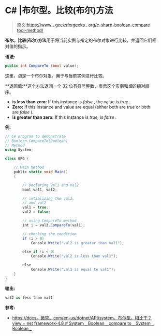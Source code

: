 # C# |布尔型。比较(布尔)方法

> 原文:[https://www . geeksforgeeks . org/c-sharp-boolean-compare tool-method/](https://www.geeksforgeeks.org/c-sharp-boolean-comparetoboolean-method/)

**布尔。比较(布尔)方法**用于将当前实例与指定的布尔对象进行比较，并返回它们相对值的指示。

**语法:**

```cs
public int CompareTo (bool value);
```

这里，*值*是一个布尔对象，用于与当前实例进行比较。

**返回值:**这个方法返回一个 32 位有符号整数，表示这个实例和*值*的相对顺序。

*   **is less than zero:** If this instance is *false* , the value is *true* .
*   **Zero:** If this instance and value are equal (either both are *true* or both are *false* ).
*   **is greater than zero:** If this instance is *true,* is *false* .

**例:**

```cs
// C# program to demonstrate
// Boolean.CompareTo(Boolean)
// Method
using System;

class GFG {

    // Main Method
    public static void Main()
    {

        // Declaring val1 and val2
        bool val1, val2;

        // intializing the val1,
        // and val2
        val1 = true;
        val2 = false;

        // using CompareTo method
        int i = val2.CompareTo(val1);

        // checking the condition
        if (i > 0)
            Console.Write("val2 is greater than val1");

        else if (i < 0)
            Console.Write("val2 is less than val1");

        else
            Console.Write("val1 is equal to val1");
    }
}
```

**输出:**

```cs
val2 is less than val1

```

**参考:**

*   [https://docs。微软。com/en-us/dotnet/API/system。布尔型。相比于？view = net framework-4.8 # System _ Boolean _ compare to _ System _ Boolean _](https://docs.microsoft.com/en-us/dotnet/api/system.boolean.compareto?view=netframework-4.8#System_Boolean_CompareTo_System_Boolean_)